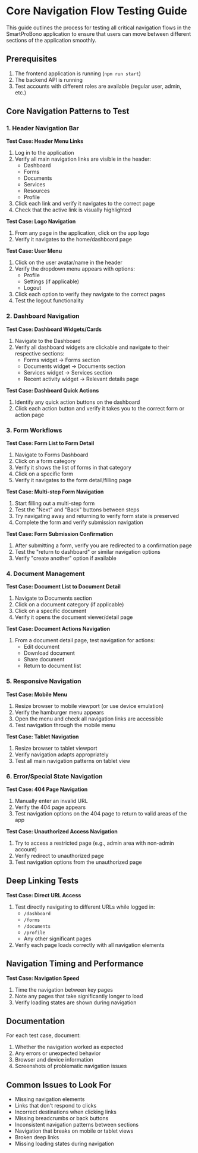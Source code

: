 # Core Navigation Flow Testing Guide

This guide outlines the process for testing all critical navigation flows in the SmartProBono application to ensure that users can move between different sections of the application smoothly.

## Prerequisites

1. The frontend application is running (`npm run start`)
2. The backend API is running
3. Test accounts with different roles are available (regular user, admin, etc.)

## Core Navigation Patterns to Test

### 1. Header Navigation Bar

**Test Case: Header Menu Links**
1. Log in to the application
2. Verify all main navigation links are visible in the header:
   - Dashboard
   - Forms
   - Documents
   - Services
   - Resources
   - Profile
3. Click each link and verify it navigates to the correct page
4. Check that the active link is visually highlighted

**Test Case: Logo Navigation**
1. From any page in the application, click on the app logo
2. Verify it navigates to the home/dashboard page

**Test Case: User Menu**
1. Click on the user avatar/name in the header
2. Verify the dropdown menu appears with options:
   - Profile
   - Settings (if applicable)
   - Logout
3. Click each option to verify they navigate to the correct pages
4. Test the logout functionality

### 2. Dashboard Navigation

**Test Case: Dashboard Widgets/Cards**
1. Navigate to the Dashboard
2. Verify all dashboard widgets are clickable and navigate to their respective sections:
   - Forms widget → Forms section
   - Documents widget → Documents section
   - Services widget → Services section
   - Recent activity widget → Relevant details page

**Test Case: Dashboard Quick Actions**
1. Identify any quick action buttons on the dashboard
2. Click each action button and verify it takes you to the correct form or action page

### 3. Form Workflows

**Test Case: Form List to Form Detail**
1. Navigate to Forms Dashboard
2. Click on a form category
3. Verify it shows the list of forms in that category
4. Click on a specific form
5. Verify it navigates to the form detail/filling page

**Test Case: Multi-step Form Navigation**
1. Start filling out a multi-step form
2. Test the "Next" and "Back" buttons between steps
3. Try navigating away and returning to verify form state is preserved
4. Complete the form and verify submission navigation

**Test Case: Form Submission Confirmation**
1. After submitting a form, verify you are redirected to a confirmation page
2. Test the "return to dashboard" or similar navigation options
3. Verify "create another" option if available

### 4. Document Management

**Test Case: Document List to Document Detail**
1. Navigate to Documents section
2. Click on a document category (if applicable)
3. Click on a specific document
4. Verify it opens the document viewer/detail page

**Test Case: Document Actions Navigation**
1. From a document detail page, test navigation for actions:
   - Edit document
   - Download document
   - Share document
   - Return to document list

### 5. Responsive Navigation

**Test Case: Mobile Menu**
1. Resize browser to mobile viewport (or use device emulation)
2. Verify the hamburger menu appears
3. Open the menu and check all navigation links are accessible
4. Test navigation through the mobile menu

**Test Case: Tablet Navigation**
1. Resize browser to tablet viewport
2. Verify navigation adapts appropriately
3. Test all main navigation patterns on tablet view

### 6. Error/Special State Navigation

**Test Case: 404 Page Navigation**
1. Manually enter an invalid URL
2. Verify the 404 page appears
3. Test navigation options on the 404 page to return to valid areas of the app

**Test Case: Unauthorized Access Navigation**
1. Try to access a restricted page (e.g., admin area with non-admin account)
2. Verify redirect to unauthorized page
3. Test navigation options from the unauthorized page

## Deep Linking Tests

**Test Case: Direct URL Access**
1. Test directly navigating to different URLs while logged in:
   - `/dashboard`
   - `/forms`
   - `/documents`
   - `/profile`
   - Any other significant pages
2. Verify each page loads correctly with all navigation elements

## Navigation Timing and Performance

**Test Case: Navigation Speed**
1. Time the navigation between key pages
2. Note any pages that take significantly longer to load
3. Verify loading states are shown during navigation

## Documentation

For each test case, document:
1. Whether the navigation worked as expected
2. Any errors or unexpected behavior
3. Browser and device information
4. Screenshots of problematic navigation issues

## Common Issues to Look For

- Missing navigation elements
- Links that don't respond to clicks
- Incorrect destinations when clicking links
- Missing breadcrumbs or back buttons
- Inconsistent navigation patterns between sections
- Navigation that breaks on mobile or tablet views
- Broken deep links
- Missing loading states during navigation 